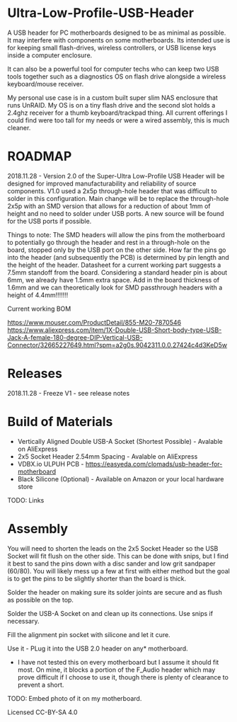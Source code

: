 # Ultra-Low-Profile-USB-Header

A USB header for PC motherboards designed to be as minimal as possible. It may interfere with components on some motherboards. Its intended use is for keeping small flash-drives, wireless controllers, or USB license keys inside a computer enclosure. 

It can also be a powerful tool for computer techs who can keep two USB tools together such as a diagnostics OS on flash drive alongside a wireless keyboard/mouse receiver.

My personal use case is in a custom built super slim NAS enclosure that runs UnRAID. My OS is on a tiny flash drive and the second slot holds a 2.4ghz receiver for a thumb keyboard/trackpad thing. All current offerings I could find were too tall for my needs or were a wired assembly, this is much cleaner.

# ROADMAP

2018.11.28 - Version 2.0 of the Super-Ultra Low-Profile USB Header will be designed for improved manufacturability and reliability of source components. V1.0 used a 2x5p  through-hole header that was difficult to solder in this configuration. Main change will be to replace the through-hole 2x5p with an SMD version that allows for a reduction of about 1mm of height and no need to solder under USB ports. A new source will be found for the USB ports if possible. 

Things to note: The SMD headers will allow the pins from the motherboard to potentially go through the header and rest in a through-hole on the board, stopped only by the USB port on the other side. How far the pins go into the header (and subsequently the PCB) is determined by pin length and the height of the header. Datasheet for a current working part suggests a 7.5mm standoff from the board. Considering a standard header pin is about 6mm, we already have 1.5mm extra space. Add in the board thickness of 1.6mm and we can theoretically look for SMD passthrough headers with a height of 4.4mm!!!!!!!

Current working BOM

https://www.mouser.com/ProductDetail/855-M20-7870546
https://www.aliexpress.com/item/1X-Double-USB-Short-body-type-USB-Jack-A-female-180-degree-DIP-Vertical-USB-Connector/32665227649.html?spm=a2g0s.9042311.0.0.27424c4d3KeD5w


# Releases

2018.11.28 - Freeze V1 - see release notes

# Build of Materials

- Vertically Aligned Double USB-A Socket (Shortest Possible) - Avalable on AliExpress
- 2x5 Socket Header 2.54mm Spacing - Avalable on AliExpress
- VDBX.io ULPUH PCB - https://easyeda.com/clomads/usb-header-for-motherboard
- Black Silicone (Optional) - Available on Amazon or your local hardware store

TODO: Links

# Assembly

You will need to shorten the leads on the 2x5 Socket Header so the USB Socket will fit flush on the other side. This can be done with snips, but I find it best to sand the pins down with a disc sander and low grit sandpaper (60/80). You will likely mess up a few at first with either method but the goal is to get the pins to be slightly shorter than the board is thick.

Solder the header on making sure its solder joints are secure and as flush as possible on the top.

Solder the USB-A Socket on and clean up its connections. Use snips if necessary.

Fill the alignment pin socket with silicone and let it cure.

Use it - PLug it into the USB 2.0 header on any* motherboard.



* I have not tested this on every motherboard but I assume it should fit most. On mine, it blocks a portion of the F_Audio header which may prove difficult if I choose to use it, though there is plenty of clearance to prevent a short.

TODO: Embed photo of it on my motherboard.


Licensed CC-BY-SA 4.0

